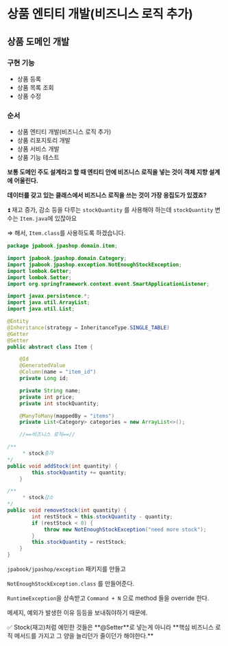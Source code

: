 # 상품 엔티티 개발(비즈니스 로직 추가)

## 상품 도메인 개발

### 구현 기능

- 상품 등록
- 상품 목록 조회
- 상품 수정

### 순서

- 상품 엔티티 개발(비즈니스 로직 추가)
- 상품 리포지토리 개발
- 상품 서비스 개발
- 상품 기능 테스트

**보통 도메인 주도 설계라고 할 때 엔티티 안에 비즈니스 로직을 넣는 것이 객체 지향 설계에 어울린다.**

**데이터를 갖고 있는 클래스에서 비즈니스 로직을 쓰는 것이 가장 응집도가 있겠죠?** 

⏫ 재고 증가, 감소 등을 다루는 `stockQuantity` 를 사용해야 하는데 `stockQuantity` 변수는 `Item.java`에 있잖아요

⇒ 해서, `Item.class`를 사용하도록 하겠습니다.

```java
package jpabook.jpashop.domain.item;

import jpabook.jpashop.domain.Category;
import jpabook.jpashop.exception.NotEnoughStockException;
import lombok.Getter;
import lombok.Setter;
import org.springframework.context.event.SmartApplicationListener;

import javax.persistence.*;
import java.util.ArrayList;
import java.util.List;

@Entity
@Inheritance(strategy = InheritanceType.SINGLE_TABLE)
@Getter
@Setter
public abstract class Item {

    @Id
    @GeneratedValue
    @Column(name = "item_id")
    private Long id;

    private String name;
    private int price;
    private int stockQuantity;

    @ManyToMany(mappedBy = "items")
    private List<Category> categories = new ArrayList<>();

    //==비즈니스 로직==//

/**
     * stock증가
*/
public void addStock(int quantity) {
        this.stockQuantity += quantity;
    }

/**
     * stock감소
*/
public void removeStock(int quantity) {
        int restStock = this.stockQuantity - quantity;
        if (restStock < 0) {
            throw new NotEnoughStockException("need more stock");
        }
        this.stockQuantity = restStock;
    }
}

```

`jpabook/jpashop/exception` 패키지를 만들고

`NotEnoughStockException.class` 를 만들어준다.

`RuntimeException`을 상속받고 `Command + N` 으로 method 들을 override 한다.

메세지, 예외가 발생한 이유 등등을 보내줘야하기 때문에.

<aside>
✅ Stock(재고)처럼 예민한 것들은 **@Setter**로 넣는게 아니라 **핵심 비즈니스 로직 메서드를 가지고 그 양을 늘리던가 줄이던가 해야한다.**

</aside>